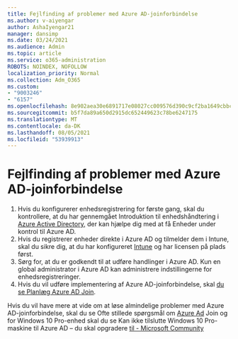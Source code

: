 ```yaml
---
title: Fejlfinding af problemer med Azure AD-joinforbindelse
ms.author: v-aiyengar
author: AshaIyengar21
manager: dansimp
ms.date: 03/24/2021
ms.audience: Admin
ms.topic: article
ms.service: o365-administration
ROBOTS: NOINDEX, NOFOLLOW
localization_priority: Normal
ms.collection: Adm_O365
ms.custom:
- "9003246"
- "6157"
ms.openlocfilehash: 8e902aea30e6891717e08027cc009576d390c9cf2ba1649cbbc68d64883937f8
ms.sourcegitcommit: b5f7da89a650d2915dc652449623c78be6247175
ms.translationtype: MT
ms.contentlocale: da-DK
ms.lasthandoff: 08/05/2021
ms.locfileid: "53939913"
---
```

# <a name="troubleshoot-azure-ad-join-issues"></a>Fejlfinding af problemer med Azure AD-joinforbindelse

1. Hvis du konfigurerer enhedsregistrering for første gang, skal du kontrollere, at du har gennemgået Introduktion til enhedshåndtering i [Azure Active Directory,](https://docs.microsoft.com/azure/active-directory/devices/overview) der kan hjælpe dig med at få Enheder under kontrol til Azure AD. 
1. Hvis du registrerer enheder direkte i Azure AD og tilmelder dem i Intune, skal du sikre dig, at du har konfigureret [Intune](https://docs.microsoft.com/mem/intune/enrollment/device-enrollment) og har licensen på plads først. [](https://docs.microsoft.com/mem/intune/fundamentals/licenses-assign)
1. Sørg for, at du er godkendt til at udføre handlinger i Azure AD. Kun en global administrator i Azure AD kan administrere indstillingerne for enhedsregistreringer.
1. Hvis du vil udføre implementering af Azure AD-joinforbindelse, skal [du se Planlæg Azure AD Join](https://docs.microsoft.com/azure/active-directory/devices/azureadjoin-plan).

Hvis du vil have mere at vide om at løse almindelige problemer med Azure AD-joinforbindelse, skal du se Ofte stillede spørgsmål om [Azure Ad](https://docs.microsoft.com/azure/active-directory/devices/faq#azure-ad-join-faq) Join og for Windows 10 Pro-enhed skal du se Kan ikke tilslutte Windows 10 Pro-maskine til Azure AD – du skal opgradere [til - Microsoft Community](https://answers.microsoft.com/en-us/msoffice/forum/msoffice_install-mso_win10-mso_365hp/unable-to-join-windows-10-pro-machine-to-azure-ad/abb1ca7d-b317-45ec-a628-e1c10eae2900)
